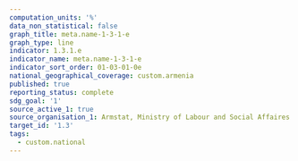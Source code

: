 ```yaml
---
computation_units: '%'
data_non_statistical: false
graph_title: meta.name-1-3-1-e
graph_type: line
indicator: 1.3.1.e
indicator_name: meta.name-1-3-1-e
indicator_sort_order: 01-03-01-0e
national_geographical_coverage: custom.armenia
published: true
reporting_status: complete
sdg_goal: '1'
source_active_1: true
source_organisation_1: Armstat, Ministry of Labour and Social Affaires of RA
target_id: '1.3'
tags:
  - custom.national
---
```


